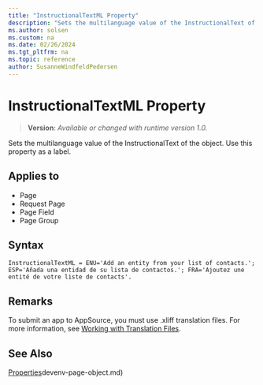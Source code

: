 ```yaml
---
title: "InstructionalTextML Property"
description: "Sets the multilanguage value of the InstructionalText of the object."
ms.author: solsen
ms.custom: na
ms.date: 02/26/2024
ms.tgt_pltfrm: na
ms.topic: reference
author: SusanneWindfeldPedersen
---
```

[//]: # (START>DO_NOT_EDIT)
[//]: # (IMPORTANT:Do not edit any of the content between here and the END>DO_NOT_EDIT.)
[//]: # (Any modifications should be made in the .xml files in the ModernDev repo.)
# InstructionalTextML Property
> **Version**: _Available or changed with runtime version 1.0._

Sets the multilanguage value of the InstructionalText of the object. Use this property as a label.

## Applies to
-   Page
-   Request Page
-   Page Field
-   Page Group

[//]: # (IMPORTANT: END>DO_NOT_EDIT)

## Syntax

```AL
InstructionalTextML = ENU='Add an entity from your list of contacts.'; ESP='Añada una entidad de su lista de contactos.'; FRA='Ajoutez une entité de votre liste de contacts'.
```

## Remarks

To submit an app to AppSource, you must use .xliff translation files. For more information, see [Working with Translation Files](../devenv-work-with-translation-files.md).

## See Also  

[Properties](devenv-properties.md)devenv-page-object.md)  
